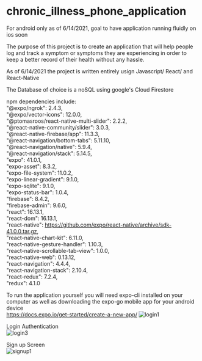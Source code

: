 # chronic_illness_phone_application 

For android only as of 6/14/2021, goal to have application running fluidly on ios soon

The purpose of this project is to create an application that will help people log and track a symptom or symptoms they are experiencing
in order to keep a better record of their health without any hassle.

As of 6/14/2021 the project is written entirely usign Javascript/ React/ and React-Native

The Database of choice is a noSQL using google's Cloud Firestore

npm dependencies include:  
"@expo/ngrok": 2.4.3,                                                           
"@expo/vector-icons": 12.0.0,  
"@ptomasroos/react-native-multi-slider": 2.2.2,   
"@react-native-community/slider": 3.0.3,   
"@react-native-firebase/app": 11.3.3,  
"@react-navigation/bottom-tabs": 5.11.10,  
"@react-navigation/native": 5.9.4,  
"@react-navigation/stack": 5.14.5,  
"expo": 41.0.1,  
"expo-asset": 8.3.2,  
"expo-file-system": 11.0.2,  
"expo-linear-gradient": 9.1.0,  
"expo-sqlite": 9.1.0,  
"expo-status-bar": 1.0.4,  
"firebase": 8.4.2,  
"firebase-admin": 9.6.0,  
"react": 16.13.1,  
"react-dom": 16.13.1,  
"react-native": https://github.com/expo/react-native/archive/sdk-41.0.0.tar.gz,  
"react-native-chart-kit": 6.11.0,  
"react-native-gesture-handler": 1.10.3,  
"react-native-scrollable-tab-view": 1.0.0,  
"react-native-web": 0.13.12,  
"react-navigation": 4.4.4,  
"react-navigation-stack": 2.10.4,  
"react-redux": 7.2.4,  
"redux": 4.1.0  
    
To run the application yourself you will need expo-cli installed on your computer as well as downloading the expo-go mobile app for your android device  
https://docs.expo.io/get-started/create-a-new-app/
![login1](./Github_phone_app_screenshots/login1.jpg)  
  
Login Authentication  
![login3](./Github_phone_app_screenshots/login3.jpg)  
  
Sign up Screen  
![signup1](./Github_phone_app_screenshots/signup1.jpg)  
  



